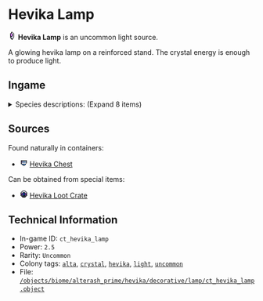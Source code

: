 # Hevika Lamp

<img src="https://raw.githubusercontent.com/Ceterai/Enternia/main/objects/biome/alterash_prime/hevika/decorative/lamp/icon.png" alt="Hevika Lamp icon" loading="lazy" height=16px width="auto" /> **Hevika Lamp** is an uncommon light source.

A glowing hevika lamp on a reinforced stand. The crystal energy is enough to produce light.

## Ingame

<details><summary>Species descriptions: (Expand 8 items)</summary>

- Alta: This powerful lamp produces light by creating a plasma sphere from pure energy. Neat.
- Apex: This lamp was created in a very strange shape.
- Avian: This crystal shines in pleasant pink colors.
- Floran: Isss it a ssspear? Floran can hurt sssomeone with it?
- Glitch: Thoughtful. How is this crystal changes its color from purple to pink when I switch it on?
- Human: An elegant light source on a firm stand.
- Hylotl: Is this a lamp? At first glance I thought it was some kind of a magical stuff or spear. Why would a lamp be shaped like that?
- Novakid: You can't hurt anyone, can you?

</details>

## Sources

Found naturally in containers:

- <img src="https://raw.githubusercontent.com/Ceterai/Enternia/main/objects/biome/alterash_prime/hevika/decorative/chest/icon.png" alt="Hevika Chest icon" loading="lazy" height=16px width="auto" /> [Hevika Chest](https://ceterai.github.io/MyEnternia/Wiki/HevikaChest)

Can be obtained from special items:

- <img src="https://raw.githubusercontent.com/Ceterai/Enternia/main/items/active/alta/loot/biome/ct_hevika_loot.png" alt="Hevika Loot Crate icon" loading="lazy" height=16px width="auto" /> [Hevika Loot Crate](https://ceterai.github.io/MyEnternia/Wiki/HevikaLootCrate)

## Technical Information

- In-game ID: `ct_hevika_lamp`
- Power: `2.5`
- Rarity: `Uncommon`
- Colony tags: [`alta`](https://ceterai.github.io/MyEnternia/Wiki/Tags/Alta), [`crystal`](https://ceterai.github.io/MyEnternia/Wiki/Tags/Crystal), [`hevika`](https://ceterai.github.io/MyEnternia/Wiki/Tags/Hevika), [`light`](https://ceterai.github.io/MyEnternia/Wiki/Tags/Light), [`uncommon`](https://ceterai.github.io/MyEnternia/Wiki/Tags/Uncommon)
- File: [`/objects/biome/alterash_prime/hevika/decorative/lamp/ct_hevika_lamp.object`](https://github.com/Ceterai/Enternia/blob/main/objects/biome/alterash_prime/hevika/decorative/lamp/ct_hevika_lamp.object)

